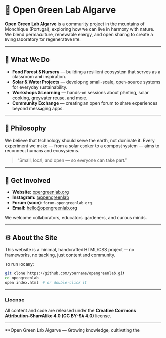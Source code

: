 # 🌿 Open Green Lab Algarve

**Open Green Lab Algarve** is a community project in the mountains of Monchique (Portugal), exploring how we can live in harmony with nature. We blend permaculture, renewable energy, and open sharing to create a living laboratory for regenerative life.

---

## 🌱 What We Do

* **Food Forest & Nursery** — building a resilient ecosystem that serves as a classroom and inspiration.
* **Solar & Water Projects** — developing small-scale, open-source systems for everyday sustainability.
* **Workshops & Learning** — hands-on sessions about planting, solar cooking, greywater reuse, and more.
* **Community Exchange** — creating an open forum to share experiences beyond messaging apps.

---

## 🏡 Philosophy

We believe that technology should serve the earth, not dominate it. Every experiment we make — from a solar cooker to a compost system — aims to reconnect humans and ecosystems.

> “Small, local, and open — so everyone can take part.”

---

## 💬 Get Involved

* **Website:** [opengreenlab.org](https://opengreenlab.org)
* **Instagram:** [@opengreenlab](https://instagram.com/opengreenlab)
* **Forum (soon):** `forum.opengreenlab.org`
* **Email:** [hello@opengreenlab.org](mailto:hello@opengreenlab.org)

We welcome collaborators, educators, gardeners, and curious minds.

---

## ⚙️ About the Site

This website is a minimal, handcrafted HTML/CSS project — no frameworks, no tracking, just content and community.

To run locally:

```bash
git clone https://github.com/yourname/opengreenlab.git
cd opengreenlab
open index.html  # or double-click it
```

---

### License

All content and code are released under the **Creative Commons Attribution-ShareAlike 4.0 (CC BY-SA 4.0)** license.

---

**Open Green Lab Algarve — Growing knowledge, cultivating the
